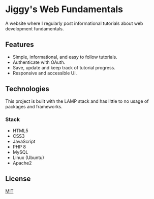 # Jiggy's Web Fundamentals

A website where I regularly post informational tutorials about web development fundamentals.

## Features

- Simple, informational, and easy to follow tutorials.
- Authenticate with OAuth.
- Save, update and keep track of tutorial progress.
- Responsive and accessible UI.

## Technologies

This project is built with the LAMP stack and has little to no usage of packages and frameworks.

### Stack

- HTML5
- CSS3
- JavaScript
- PHP 8
- MySQL
- Linux (Ubuntu)
- Apache2

## License

[MIT](https://choosealicense.com/licenses/mit/)

